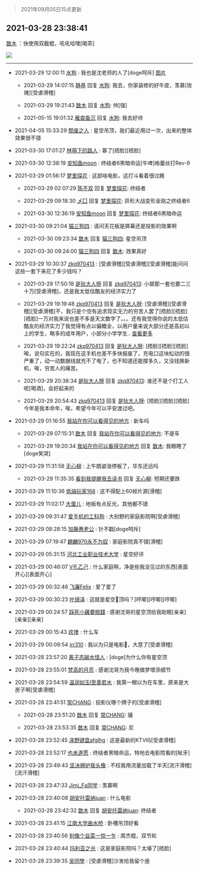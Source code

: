 > 2021年09月05日15点更新
<link rel="stylesheet" href="https://cdn.jsdelivr.net/gh/taotie6/sampleJSON@main/css/photo_show.css">


 ## 2021-03-28 23:38:41 

 [㪚木](https://www.coolapk.com/feed/25897294?shareKey=MjYzMDYwNjQ0YmEzNjEzMTc3Y2M~) ：快使用双截棍，吼吼哈嘿[喝茶] 

<div class="album">
<img class="img-item" src="http://image.coolapk.com/feed/2021/0328/23/1081091_50fe50f2_5914_6125@380x672.gif" />
</div>

 ------- 

- 2021-03-29 12:00:11 [水狗](uid=1827990) : 我也是沈老师的人了[doge呵斥] [图片](http://image.coolapk.com/feed/2021/0329/12/1827990_0410_6304@2794x828.jpg)

    - 2021-03-29 14:07:15 [静基](uid=1353091) 回复 [水狗](uid=1827990): 我去，你家装修的好牛皮，羡慕[玫瑰][受虐滑稽] 

    - 2021-03-29 19:21:43 [㪚木](uid=1081091) 回复 [水狗](uid=1827990): 帅[强] 

    - 2021-05-15 19:01:32 [雁杳鱼沉](uid=821543) 回复 [水狗](uid=1827990): 我去好帅 

- 2021-04-05 15:33:29 [颓废之人](uid=369286) : 星空吊顶，我们最近用过一次，出来的整体效果很不错 

- 2021-03-30 17:01:27 [林萌下的路人](uid=900430) : 慕了[捂脸][捂脸] 

- 2021-03-30 12:38:19 [安知鱼moon](uid=3709834) : 终结者6黑暗命运[牛啤]格蕾丝打Rev-9 

- 2021-03-29 01:56:17 [梦里探花](uid=836750) : 这部啥电影，这打斗看着很过瘾 

    - 2021-03-29 02:07:29 [陈不双](uid=3701802) 回复 [梦里探花](uid=836750): 终结者 

    - 2021-03-29 09:18:30 [乄囗](uid=759206) 回复 [梦里探花](uid=836750): 异形大战变形金刚之终结者6 

    - 2021-03-30 12:36:19 [安知鱼moon](uid=3709834) 回复 [梦里探花](uid=836750): 终结者6黑暗命运 

- 2021-03-30 09:21:04 [猫三狗四](uid=354965) : 请问天花板是屏幕还是投影的效果啊 

    - 2021-03-30 09:23:34 [㪚木](uid=1081091) 回复 [猫三狗四](uid=354965): 星空吊顶 

    - 2021-03-30 09:24:00 [猫三狗四](uid=354965) 回复 [㪚木](uid=1081091): 效果真好 

- 2021-03-29 10:30:37 [zkq970413](uid=1309703) : [受虐滑稽][受虐滑稽][受虐滑稽]能问问这些一套下来花了多少钱吗？ 

    - 2021-03-29 17:50:18 [是狄大人呀](uid=941046) 回复 [zkq970413](uid=1309703): 小桀那一套也要二三十万[受虐滑稽]，还是我太低估酷友的经济实力了 

    - 2021-03-29 19:19:48 [zkq970413](uid=1309703) 回复 [是狄大人呀](uid=941046): [受虐滑稽][受虐滑稽][受虐滑稽]不，我只是个空有追求现实无力的穷苦人罢了[捂脸][捂脸][捂脸]一万对我来说也差不多是天文数字了。。。还有我觉得你说的太低估酷友的经济实力了我觉得有点以偏概全，以用户量来说大部分还是高初以上的学生，略多的成年用户，小部分小学学生.. <a href="/feed/replyList?id=194986984">查看更多</a> 

    - 2021-03-29 19:22:24 [zkq970413](uid=1309703) 回复 [是狄大人呀](uid=941046): [捂脸][捂脸][捂脸]唉，说句实在的，我现在这手机也差不多快报废了，充电口这块松动的很严重了，动一动数据线就充不了电了，也不知道还能撑多久，又没钱换新机，唉，穷苦人的痛苦。 

    - 2021-03-29 20:38:34 [是狄大人呀](uid=941046) 回复 [zkq970413](uid=1309703): 谁还不是个打工人呢[喝酒]，会好起来的 

    - 2021-03-29 20:54:43 [zkq970413](uid=1309703) 回复 [是狄大人呀](uid=941046): [捂脸][捂脸][捂脸]今年是我本命年，唉，希望今年可以平安渡过吧。 

- 2021-03-29 01:16:55 [我站在你可以看得见的地方](uid=1262232) : 新车吗 

    - 2021-03-29 07:15:31 [㪚木](uid=1081091) 回复 [我站在你可以看得见的地方](uid=1262232): 不是车 

    - 2021-03-29 19:20:34 [我站在你可以看得见的地方](uid=1262232) 回复 [㪚木](uid=1081091): 我眼瞎了[doge笑哭] 

- 2021-03-29 11:31:58 [无心柳](uid=421461) : 上午朗姿涨停板了，华东还远吗 

    - 2021-03-29 11:35:35 [看到我提醒我去读书](uid=2577914) 回复 [无心柳](uid=421461): 短期还要跌 

- 2021-03-29 11:10:36 [低端玩家168](uid=3759433) : 这不得配上60帧片源[滑稽] 

- 2021-03-29 11:02:17 [大蛋儿](uid=1125237) : 地板有点反光，其他都不错 

- 2021-03-29 09:31:47 [爱手机的工科狗](uid=3043875) : 大别野的家庭影院啊[受虐滑稽] 

- 2021-03-29 08:28:15 [加藤惠老公](uid=1266680) : 针不戳[doge呵斥] 

- 2021-03-29 07:19:47 [麒麟970永不为奴](uid=3363987) : 家庭影院真不错[滑稽] 

- 2021-03-29 05:31:15 [河北工业职业技术大学](uid=3415552) : 星空好评 

- 2021-03-29 00:46:07 [V孔乙己](uid=3500221) : 什么家庭啊，净是些我没见过的东西[表面开心][表面开心] 

- 2021-03-29 00:32:46 [飞廉Felix](uid=900024) : 爱了爱了 

- 2021-03-29 00:30:23 [叶镜泽](uid=546592) : 这就是星空🌃顶吗？[哼唧][哼唧][哼唧] 

- 2021-03-29 00:24:57 [踩死小雞要賠錢](uid=2375908) : 感谢沈哥的星空顶给我助眠[亲亲][亲亲][亲亲] 

- 2021-03-29 00:15:43 [欢律](uid=918479) : 什么车 

- 2021-03-29 00:09:54 [irr310](uid=636373) : 我以为只是电影🎦，大意了[受虐滑稽] 

- 2021-03-28 23:57:20 [离子态碳水怪人](uid=1112739) : [doge]为什么你有星空顶 

- 2021-03-28 23:55:01 [梵高的月亮](uid=1809324) : 感谢沈哥为我今晚做梦增添细节 

- 2021-03-28 23:54:59 [温润如玉l至善若水](uid=1713789) : 我第一眼以为在车里，原来是大房子啊[受虐滑稽] 

- 2021-03-28 23:41:51 [常CHANG](uid=2190258) : 投影仪哪个牌子的[受虐滑稽] 

    - 2021-03-28 23:51:20 [㪚木](uid=1081091) 回复 [常CHANG](uid=2190258): 骚 

    - 2021-03-28 23:53:35 [㪚木](uid=1081091) 回复 [常CHANG](uid=2190258): 尼 

- 2021-03-28 23:52:45 [泽野键盘afglhg](uid=1347187) : 这是最新的KTV吗[受虐滑稽] 

- 2021-03-28 23:52:17 [也未遂愿](uid=3056500) : 终结者黑暗命运，特地去电影院看的[呲牙] 

- 2021-03-28 23:49:43 [坚决拥护我头像](uid=1738203) : 不枉我用流量加载了半天[流汗滑稽][流汗滑稽] 

- 2021-03-28 23:47:33 [Jimi_Fa同学](uid=658442) : 羡慕啊 

- 2021-03-28 23:40:08 [胡安托雷纳juan](uid=1500621) : 什么电影 

    - 2021-03-28 23:42:32 [㪚木](uid=1081091) 回复 [胡安托雷纳juan](uid=1500621): 终结者 

- 2021-03-28 23:41:15 [江南大学曲水桥](uid=2825228) : 卧槽吊顶好看 

- 2021-03-28 23:40:56 [别像个韭菜一惊一乍](uid=824256) : 周杰棍，双节轮 

- 2021-03-28 23:40:44 [玛利亚之光](uid=3142203) : 这是家庭影院吗？太壕了[捂脸] 

- 2021-03-28 23:39:35 [吴同學](uid=1320218) : [受虐滑稽]沙发给我留个座 


